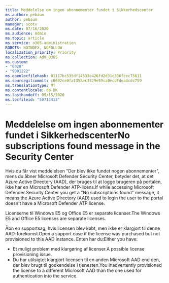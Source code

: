 ```yaml
---
title: Meddelelse om ingen abonnementer fundet i Sikkerhedscenter
ms.author: pebaum
author: pebaum
manager: scotv
ms.date: 07/16/2020
ms.audience: Admin
ms.topic: article
ms.service: o365-administration
ROBOTS: NOINDEX, NOFOLLOW
localization_priority: Priority
ms.collection: Adm_O365
ms.custom:
- "6028"
- "9001222"
ms.openlocfilehash: 01117bc535df14533e426fd2d31c336fccc75611
ms.sourcegitcommit: c6692ce0fa1358ec3529e59ca0ecdfdea4cdc759
ms.translationtype: MT
ms.contentlocale: da-DK
ms.lasthandoff: 09/15/2020
ms.locfileid: "50713413"
---
```

# <a name="no-subscriptions-found-message-in-the-security-center"></a><span data-ttu-id="93e43-102">Meddelelse om ingen abonnementer fundet i Sikkerhedscenter</span><span class="sxs-lookup"><span data-stu-id="93e43-102">No subscriptions found message in the Security Center</span></span>

<span data-ttu-id="93e43-103">Hvis du får vist meddelelsen "Der blev ikke fundet nogen abonnementer", mens du åbner Microsoft Defender Security Center, betyder det, at det Azure Active Directory (AAD), der bruges til at logge brugeren på portalen, ikke har en Microsoft Defender ATP-licens.</span><span class="sxs-lookup"><span data-stu-id="93e43-103">If while accessing Microsoft Defender Security Center you get a  "No subscriptions found" message, it means the Azure Active Directory (AAD) used to login the user to the portal doesn't have a Microsoft Defender ATP license.</span></span>  

<span data-ttu-id="93e43-104">Licenserne til Windows E5 og Office E5 er separate licenser.</span><span class="sxs-lookup"><span data-stu-id="93e43-104">The Windows E5 and Office E5 licenses are separate licenses.</span></span>

<span data-ttu-id="93e43-105">Åbn en supportsag, hvis licensen blev købt, men ikke er klargjort til denne AAD-forekomst.</span><span class="sxs-lookup"><span data-stu-id="93e43-105">Open a support case if the license was purchased but not provisioned to this AAD instance.</span></span> <span data-ttu-id="93e43-106">Enten har du:</span><span class="sxs-lookup"><span data-stu-id="93e43-106">Either you have:</span></span> <br/>
-   <span data-ttu-id="93e43-107">Et muligt problem med klargøring af licenser.</span><span class="sxs-lookup"><span data-stu-id="93e43-107">A possible license provisioning issue.</span></span><br/>
-   <span data-ttu-id="93e43-108">Du har utilsigtet klargjort licensen til en anden Microsoft AAD end den, der blev brugt til godkendelse i tjenesten.</span><span class="sxs-lookup"><span data-stu-id="93e43-108">You inadvertently provisioned the license to a different Microsoft AAD than the one used for authentication into the service.</span></span>
